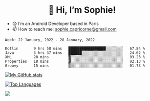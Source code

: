 <h1 align="center"> 👋 Hi, I’m Sophie! </h1>  

- 😊 I’m an Android Developer based in Paris
- 📫 How to reach me: sophie.capricorne@gmail.com


<!--START_SECTION:waka-->
```text
Week: 22 January, 2022 - 28 January, 2022

Kotlin       9 hrs 58 mins   █████████████████░░░░░░░░   67.84 % 
Java         3 hrs 37 mins   ██████░░░░░░░░░░░░░░░░░░░   24.62 % 
XML          28 mins         ▓░░░░░░░░░░░░░░░░░░░░░░░░   03.23 % 
Properties   18 mins         ▓░░░░░░░░░░░░░░░░░░░░░░░░   02.13 % 
Groovy       15 mins         ▒░░░░░░░░░░░░░░░░░░░░░░░░   01.73 % 
```
<!--END_SECTION:waka-->

[![My GitHub stats](https://github-readme-stats.vercel.app/api?username=sophicapri&show_icons=true&theme=buefy)](https://github.com/anuraghazra/github-readme-stats)

[![Top Languages](https://github-readme-stats.vercel.app/api/top-langs/?username=sophicapri&langs_count=2&layout=compact)](https://github.com/anuraghazra/github-readme-stats)

![](https://github-readme-streak-stats.herokuapp.com/?user=sophicapri)
